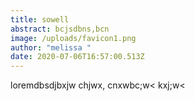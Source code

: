 ```yaml
---
title: sowell
abstract: bcjsdbns,bcn
image: /uploads/favicon1.png
author: "melissa "
date: 2020-07-06T16:57:00.513Z
---
```

loremdbsdjbxjw chjwx, cnxwbc;w< kxj;w<